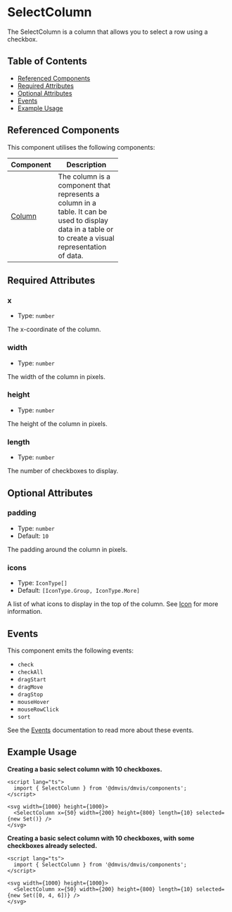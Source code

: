 # SelectColumn

The SelectColumn is a column that allows you to select a row using a checkbox.

## Table of Contents

- [Referenced Components](#referenced-components)
- [Required Attributes](#required-attributes)
- [Optional Attributes](#optional-attributes)
- [Events](#events)
- [Example Usage](#example-usage)

## Referenced Components

This component utilises the following components:

<table style="width: 50%">
  <thead>
    <tr>
      <th style="width: 20%;">Component</th>
      <th style="width: 80%;">Description</th>
    </tr>
  </thead>
  <tbody>
    <tr>
      <td><a href="#/components/Column.md">Column</a></td>
      <td>The column is a component that represents a column in a table. It can be used to display data in a table or to create a visual representation of data.</td>
    </tr>
  </tbody>
</table>

## Required Attributes

### x

- Type: `number`

The x-coordinate of the column.

### width

- Type: `number`

The width of the column in pixels.

### height

- Type: `number`

The height of the column in pixels.

### length

- Type: `number`

The number of checkboxes to display.

## Optional Attributes

### padding

- Type: `number`
- Default: `10`

The padding around the column in pixels.

### icons

- Type: `IconType[]`
- Default: `[IconType.Group, IconType.More]`

A list of what icons to display in the top of the column. See [Icon](../components/Icon.md) for more information.

## Events

This component emits the following events:

- `check`
- `checkAll`
- `dragStart`
- `dragMove`
- `dragStop`
- `mouseHover`
- `mouseRowClick`
- `sort`

See the [Events](../utils/Events.md) documentation to read more about these events.

## Example Usage

<b> Creating a basic select column with 10 checkboxes.</b>

```svelte
<script lang="ts">
  import { SelectColumn } from '@dmvis/dmvis/components';
</script>

<svg width={1000} height={1000}>
  <SelectColumn x={50} width={200} height={800} length={10} selected={new Set()} />
</svg>
```

<b> Creating a basic select column with 10 checkboxes, with some checkboxes already selected.</b>

```svelte
<script lang="ts">
  import { SelectColumn } from '@dmvis/dmvis/components';
</script>

<svg width={1000} height={1000}>
  <SelectColumn x={50} width={200} height={800} length={10} selected={new Set([0, 4, 6])} />
</svg>
```
